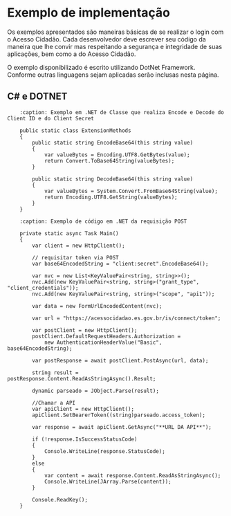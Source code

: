 # Exemplo de implementação

Os exemplos apresentados são maneiras básicas de se realizar o login com o Acesso Cidadão. Cada desenvolvedor deve escrever seu código da maneira que lhe convir mas respeitando
a segurança e integridade de suas aplicações, bem como a do Acesso Cidadão.  

O exemplo disponibilizado é escrito utilizando DotNet Framework. Conforme outras linguagens sejam aplicadas serão inclusas nesta página.  

## C# e DOTNET

```code-block:: csharp
    :caption: Exemplo em .NET de Classe que realiza Encode e Decode do Client ID e do Client Secret 

    public static class ExtensionMethods
    {
        public static string EncodeBase64(this string value)
        {
            var valueBytes = Encoding.UTF8.GetBytes(value);
            return Convert.ToBase64String(valueBytes);
        }

        public static string DecodeBase64(this string value)
        {
            var valueBytes = System.Convert.FromBase64String(value);
            return Encoding.UTF8.GetString(valueBytes);
        }
    }
```

```code-block:: csharp
    :caption: Exemplo de código em .NET da requisição POST
    
    private static async Task Main()
    {
        var client = new HttpClient();
        
        // requisitar token via POST
        var base64EncodedString = "client:secret".EncodeBase64();
        
        var nvc = new List<KeyValuePair<string, string>>();
        nvc.Add(new KeyValuePair<string, string>("grant_type", "client_credentials"));
        nvc.Add(new KeyValuePair<string, string>("scope", "api1"));
        
        var data = new FormUrlEncodedContent(nvc);

        var url = "https://acessocidadao.es.gov.br/is/connect/token";
        
        var postClient = new HttpClient();
        postClient.DefaultRequestHeaders.Authorization =
            new AuthenticationHeaderValue("Basic", base64EncodedString);
        
        var postResponse = await postClient.PostAsync(url, data);

        string result = postResponse.Content.ReadAsStringAsync().Result;

        dynamic parseado = JObject.Parse(result);
    
        //Chamar a API
        var apiClient = new HttpClient();
        apiClient.SetBearerToken((string)parseado.access_token);
        
        var response = await apiClient.GetAsync("**URL DA API**");

        if (!response.IsSuccessStatusCode)
        {
            Console.WriteLine(response.StatusCode);
        }
        else
        {
            var content = await response.Content.ReadAsStringAsync();
            Console.WriteLine(JArray.Parse(content));
        }

        Console.ReadKey();
    }
```